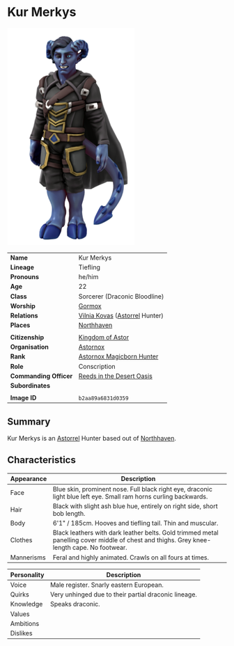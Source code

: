 # Kur Merkys

<img src="https://raw.githubusercontent.com/jesskelsall/astarus-images/main/characters/portraits/b2aa89a6831d0359.png" height="500" />

|||
| --- | --- |
| **Name** | Kur Merkys | character.3
| **Lineage** | Tiefling |
| **Pronouns** | he/him |
| **Age** | 22 |
| **Class** | Sorcerer (Draconic Bloodline) |
| **Worship** | [Gormox](../gods/deities/gormox.md) |
| **Relations** | [Vilnia Kovas](vilnia-kovas.md) ([Astorrel](../organisations/astorrel/astorrel.md) Hunter) |
| **Places** | [Northhaven](../places/cities/northhaven.md) |
|||
| **Citizenship** | [Kingdom of Astor](../civilisations/kingdom-of-astor/kingdom-of-astor.md) |
| **Organisation** | [Astornox](../organisations/astornox/astornox.md) |
| **Rank** | [Astornox Magicborn Hunter](../organisations/astornox/ranks/astornox-magicborn-hunter.md) |
| **Role** | Conscription |
| **Commanding Officer** | [Reeds in the Desert Oasis](reeds-in-the-desert-oasis.md) |
| **Subordinates** | |
|||
| **Image ID** | `b2aa89a6831d0359` |

## Summary

Kur Merkys is an [Astorrel](../organisations/astorrel/astorrel.md) Hunter based out of [Northhaven](../places/cities/northhaven.md).

## Characteristics

| Appearance | Description |
| --- | --- |
| Face | Blue skin, prominent nose. Full black right eye, draconic light blue left eye. Small ram horns curling backwards. |
| Hair | Black with slight ash blue hue, entirely on right side, short bob length. |
| Body | 6'1" / 185cm. Hooves and tiefling tail. Thin and muscular. |
| Clothes | Black leathers with dark leather belts. Gold trimmed metal panelling cover middle of chest and thighs. Grey knee-length cape. No footwear. |
| Mannerisms | Feral and highly animated. Crawls on all fours at times. |

| Personality | Description |
| --- | --- |
| Voice | Male register. Snarly eastern European. |
| Quirks | Very unhinged due to their partial draconic lineage. |
| Knowledge | Speaks draconic. |
| Values | |
| Ambitions | |
| Dislikes | |
